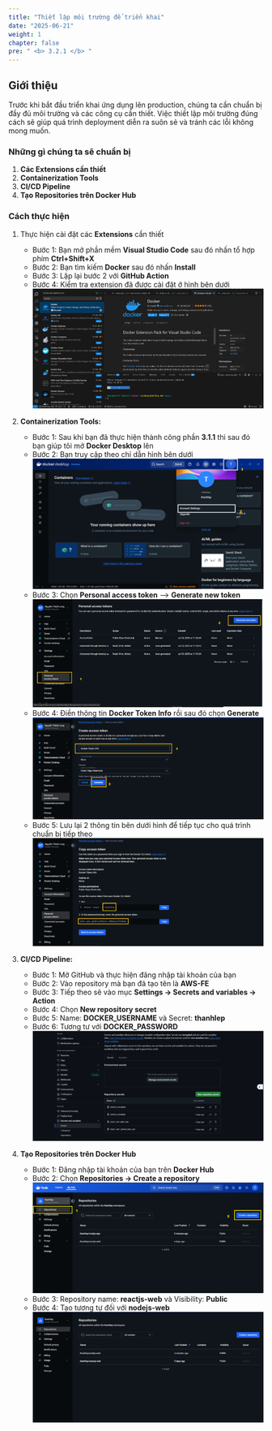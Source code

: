 ```yaml
---
title: "Thiết lập môi trường để triển khai"
date: "2025-06-21"
weight: 1
chapter: false
pre: " <b> 3.2.1 </b> "
---
```


## Giới thiệu

Trước khi bắt đầu triển khai ứng dụng lên production, chúng ta cần chuẩn bị đầy đủ môi trường và các công cụ cần thiết. Việc thiết lập môi trường đúng cách sẽ giúp quá trình deployment diễn ra suôn sẻ và tránh các lỗi không mong muốn.

### Những gì chúng ta sẽ chuẩn bị

1. **Các Extensions cần thiết**
2. **Containerization Tools**
3. **CI/CD Pipeline**
4. **Tạo Repositories trên Docker Hub**

### Cách thực hiện

1. Thực hiện cài đặt các **Extensions** cần thiết
   - Bước 1: Bạn mở phần mềm **Visual Studio Code** sau đó nhấn tổ hợp phím **Ctrl+Shift+X**
   - Bước 2: Bạn tìm kiếm **Docker** sau đó nhấn **Install**
   - Bước 3: Lặp lại bước 2 với **GitHub Action**
   - Bước 4: Kiểm tra extension đã được cài đặt ở hình bên dưới
     ![Docker Extensions](/images/3.Containerization/3.2/3.2.1/2.png)
2. **Containerization Tools:**
   - Bước 1: Sau khi bạn đã thực hiện thành công phần **3.1.1** thì sau đó bạn giúp tôi mở **Docker Desktop** lên
   - Bước 2: Bạn truy cập theo chỉ dẫn hình bên dưới
     ![Docker Desktop Guide](/images/3.Containerization/3.2/3.2.1/3.png)
   - Bước 3: Chọn **Personal access token** --> **Generate new token**
     ![Docker Desktop Guide](/images/3.Containerization/3.2/3.2.1/5.png)
   - Bước 4: Điền thông tin **Docker Token Info** rồi sau đó chọn **Generate**
     ![Docker Desktop Guide](/images/3.Containerization/3.2/3.2.1/4.png)
   - Bước 5: Lưu lại 2 thông tin bên dưới hình để tiếp tục cho quá trình chuẩn bị tiếp theo
     ![Docker Desktop Guide](/images/3.Containerization/3.2/3.2.1/6.png)
3. **CI/CD Pipeline:**
   - Bước 1: Mở GitHub và thực hiện đăng nhập tài khoản của bạn
   - Bước 2: Vào repository mà bạn đã tạo tên là **AWS-FE**
   - Bước 3: Tiếp theo sẽ vào mục **Settings -> Secrets and variables -> Action**
   - Bước 4: Chọn **New repository secret**
   - Bước 5: Name: **DOCKER_USERNAME** và Secret: **thanhlep**
   - Bước 6: Tương tư với **DOCKER_PASSWORD**
     ![Docker Desktop Guide](/images/3.Containerization/3.2/3.2.1/7.png)
4. **Tạo Repositories trên Docker Hub**

   - Bước 1: Đăng nhập tài khoản của bạn trên **Docker Hub**
   - Bước 2: Chọn **Repositories -> Create a repository**
     ![Docker Desktop Guide](/images/3.Containerization/3.2/3.2.1/8.png)
   - Bước 3: Repository name: **reactjs-web** và Visibility: **Public**
   - Bước 4: Tạo tương tự đối với **nodejs-web**
     ![Docker Desktop Guide](/images/3.Containerization/3.2/3.2.1/9.png)
